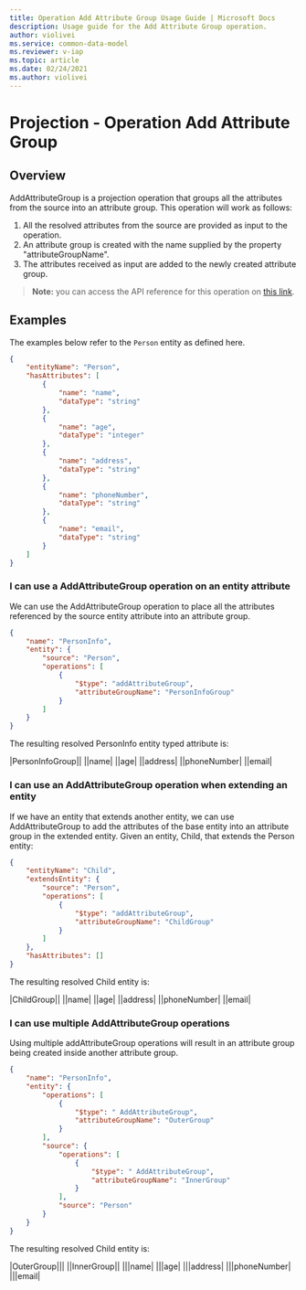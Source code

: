 ```yaml
---
title: Operation Add Attribute Group Usage Guide | Microsoft Docs
description: Usage guide for the Add Attribute Group operation.
author: violivei
ms.service: common-data-model
ms.reviewer: v-iap 
ms.topic: article
ms.date: 02/24/2021
ms.author: violivei
---
```


# Projection - Operation Add Attribute Group

## Overview

AddAttributeGroup is a projection operation that groups all the attributes from the source into an attribute group. This operation will work as follows:  

1. All the resolved attributes from the source are provided as input to the operation.
1. An attribute group is created with the name supplied by the property "attributeGroupName".
1. The attributes received as input are added to the newly created attribute group.

> **__Note:__** you can access the API reference for this operation on [this link](../../1.0om/api-reference/cdm/projections/addattributegroup.md).

## Examples

The examples below refer to the `Person` entity as defined here.

```json
{
    "entityName": "Person",
    "hasAttributes": [
        {
            "name": "name",
            "dataType": "string"
        },
        {
            "name": "age",
            "dataType": "integer"
        },
        {
            "name": "address",
            "dataType": "string"
        },
        {
            "name": "phoneNumber",
            "dataType": "string"
        },
        {
            "name": "email",
            "dataType": "string"
        }
    ]
}
```

### I can use a AddAttributeGroup operation on an entity attribute

We can use the AddAttributeGroup operation to place all the attributes referenced by the source entity attribute into an attribute group.

```json
{
    "name": "PersonInfo",
    "entity": {
        "source": "Person",
        "operations": [
            {
                "$type": "addAttributeGroup",
                "attributeGroupName": "PersonInfoGroup"
            }
        ]
    }
}
```

The resulting resolved PersonInfo entity typed attribute is:

|PersonInfoGroup||
||name|
||age|
||address|
||phoneNumber|
||email|

### I can use an AddAttributeGroup operation when extending an entity

If we have an entity that extends another entity, we can use AddAttributeGroup to add the attributes of the base entity into an attribute group in the extended entity.
Given an entity, Child, that extends the Person entity:

```json
{
    "entityName": "Child",
    "extendsEntity": {
        "source": "Person",
        "operations": [
            {
                "$type": "addAttributeGroup",
                "attributeGroupName": "ChildGroup"
            }
        ]
    },
    "hasAttributes": []
}
```

The resulting resolved Child entity is:

|ChildGroup||
||name|
||age|
||address|
||phoneNumber|
||email|

### I can use multiple AddAttributeGroup operations

Using multiple addAttributeGroup operations will result in an attribute group being created inside another attribute group.

```json
{
    "name": "PersonInfo",
    "entity": {
        "operations": [
            {
                "$type": " AddAttributeGroup",
                "attributeGroupName": "OuterGroup"
            }
        ],
        "source": {
            "operations": [
                {
                    "$type": " AddAttributeGroup",
                    "attributeGroupName": "InnerGroup"
                }
            ],
            "source": "Person"
        }
    }
}
```

The resulting resolved Child entity is:

|OuterGroup|||
||InnerGroup||
|||name|
|||age|
|||address|
|||phoneNumber|
|||email|

